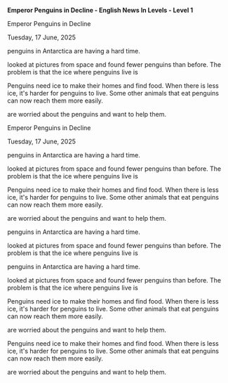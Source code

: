 <p><strong>Emperor Penguins in Decline - English News In Levels - Level 1</strong></p>
<p>Emperor Penguins in Decline</p>
<p>Tuesday, 17 June, 2025</p>
<p>penguins in Antarctica are having a hard time.</p>
<p>looked at pictures from space and found fewer penguins than before. The problem is that the ice where penguins live is</p>
<p>Penguins need ice to make their homes and find food. When there is less ice, it's harder for penguins to live. Some other animals that eat penguins can now reach them more easily.</p>
<p>are worried about the penguins and want to help them.</p>
<p>Emperor Penguins in Decline</p>
<p>Tuesday, 17 June, 2025</p>
<p>penguins in Antarctica are having a hard time.</p>
<p>looked at pictures from space and found fewer penguins than before. The problem is that the ice where penguins live is</p>
<p>Penguins need ice to make their homes and find food. When there is less ice, it's harder for penguins to live. Some other animals that eat penguins can now reach them more easily.</p>
<p>are worried about the penguins and want to help them.</p>
<p>penguins in Antarctica are having a hard time.</p>
<p>looked at pictures from space and found fewer penguins than before. The problem is that the ice where penguins live is</p>
<p>penguins in Antarctica are having a hard time.</p>
<p>looked at pictures from space and found fewer penguins than before. The problem is that the ice where penguins live is</p>
<p>Penguins need ice to make their homes and find food. When there is less ice, it's harder for penguins to live. Some other animals that eat penguins can now reach them more easily.</p>
<p>are worried about the penguins and want to help them.</p>
<p>Penguins need ice to make their homes and find food. When there is less ice, it's harder for penguins to live. Some other animals that eat penguins can now reach them more easily.</p>
<p>are worried about the penguins and want to help them.</p>
